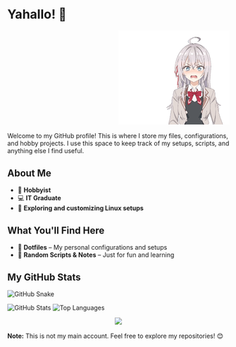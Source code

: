 # Yahallo! 👋

<p align="right">
  <img src="./Images/roshidere.gif" alt="6" width="50%" />
</p>

Welcome to my GitHub profile! This is where I store my files, configurations, and hobby projects. I use this space to keep track of my setups, scripts, and anything else I find useful.

## About Me
- 🎨 **Hobbyist**
- 💻 **IT Graduate**
- 🔧 **Exploring and customizing Linux setups**

## What You'll Find Here
- 📂 **Dotfiles** – My personal configurations and setups
- 📝 **Random Scripts & Notes** – Just for fun and learning

## My GitHub Stats

![GitHub Snake](https://raw.githubusercontent.com/Sumichaaan19/Sumichaaan19/output/github-contribution-grid-snake.svg)



![GitHub Stats](https://github-readme-stats.vercel.app/api?username=Sumichaaan19&show_icons=true&theme=cobalt)
![Top Languages](https://github-readme-stats.vercel.app/api/top-langs/?username=Sumichaaan19&layout=compact&theme=cobalt&langs_count=10&card_width=495)
<p align="center">
  <img src="https://github-profile-summary-cards.vercel.app/api/cards/profile-details?username=Sumichaaan19&theme=cobalt" />
</p>





**Note:** This is not my main account. Feel free to explore my repositories! 😊

